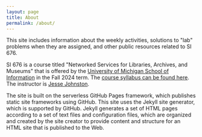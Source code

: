 ```yaml
---
layout: page
title: About
permalink: /about/
---
```


This site includes information about the weekly activities, 
solutions to "lab" problems when they are assigned,
and other public resources related to SI 676.

SI 676 is a course titled "Networked Services for Libraries, Archives, and Museums"
that is offered by the [University of Michigan School of Information](https://www.si.umich.edu/)
in the Fall 2024 term.
The [course syllabus can be found here][syllabus].
The instructor is [Jesse Johnston][instructor].

The site is built on the serverless GitHub Pages framework,
which publishes static site frameworks using GitHub.
This site uses the Jekyll site generator, which
is supported by GitHub.
Jekyll generates a set of HTML pages according to
a set of text files and configuration files,
which are organized and created by the site creator to
provide content and structure for an HTML site that
is published to the Web.

[syllabus]: https://docs.google.com/document/d/12okpn0kAPnvhalat6infvIYm6F2ejX0_fhNt93H0slg/edit?usp=sharing
[instructor]: https://www.si.umich.edu/people/jesse-johnston